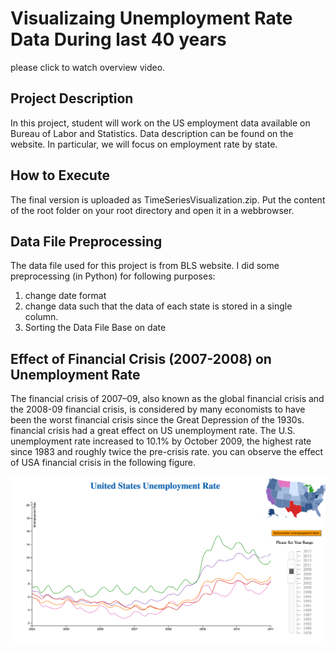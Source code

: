 # Visualizaing Unemployment Rate Data During last 40 years
please click to watch overview video.




## Project Description
In this project, student will work on the US employment data available on Bureau of Labor and Statistics. Data description can be found on the website. In particular, we will focus on employment rate by state.


## How to Execute
The final version is uploaded as TimeSeriesVisualization.zip. Put the content of the root folder on your root directory and open it in a webbrowser.

## Data File Preprocessing
The data file used for this project is from BLS website. I did some preprocessing (in Python) for following purposes:
1. change date format
2. change data such that the data of each state is stored in a single column.
3. Sorting the Data File Base on date

## Effect of Financial Crisis (2007-2008) on Unemployment Rate
The financial crisis of 2007–09, also known as the global financial crisis and the 2008-09 financial crisis, is considered by many economists to have been the worst financial crisis since the Great Depression of the 1930s. financial crisis had a great effect on US unemployment rate. The U.S. unemployment rate increased to 10.1% by October 2009, the highest rate since 1983 and roughly twice the pre-crisis rate. you can observe the effect of USA financial crisis in the following figure.

![Alt text](https://github.com/sarasartoli/TimeSeriesVisualization/blob/master/Screenshot%202016-10-10%2013.17.14.png?raw=true)



